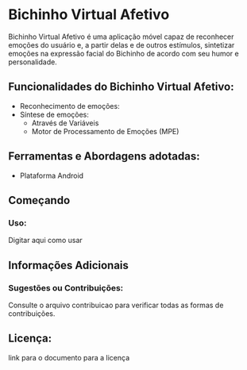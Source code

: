 # Bichinho Virtual Afetivo 


Bichinho Virtual Afetivo é uma aplicação móvel capaz de reconhecer emoções do usuário e, a partir delas e de outros estímulos, sintetizar emoções na expressão facial do Bichinho de acordo com seu humor e personalidade.

## Funcionalidades do Bichinho Virtual Afetivo:
   * Reconhecimento de emoções:
   * Síntese de emoções: 
       * Através de Variáveis
       * Motor de Processamento de Emoções (MPE)

## Ferramentas e Abordagens adotadas:
* Plataforma Android

## Começando
### Uso:
Digitar aqui como  usar
## Informações Adicionais
### Sugestões ou Contribuições:
Consulte o arquivo contribuicao para verificar todas as formas de contribuições.
## Licença:
link para o documento para a licença
